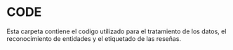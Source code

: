 # CODE

Esta carpeta contiene el codigo utilizado para el tratamiento de los datos, el reconocimiento de entidades y el etiquetado de las reseñas.
